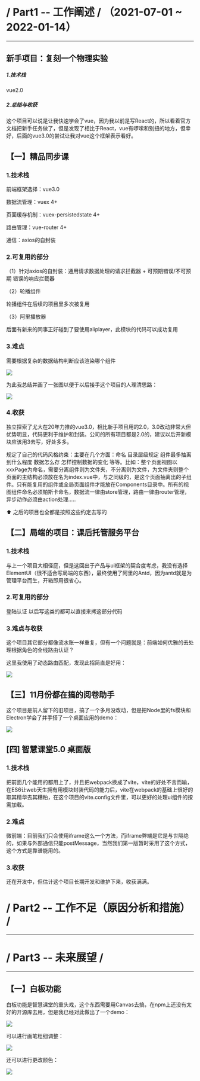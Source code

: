 # / Part1 -- 工作阐述 / （2021-07-01 ~ 2022-01-14）

------

## 新手项目：复刻一个物理实验

##### 1.技术栈

vue2.0

##### 2.总结与收获

这个项目可以说是让我快速学会了vue，因为我以前是写React的，所以看着官方文档把新手任务做了，但是发现了相比于React，vue有啰嗦和别扭的地方，但幸好，后面的vue3.0的尝试让我对vue这个框架表示看好。



## 【一】精品同步课

### 1.技术栈

前端框架选择：vue3.0

数据流管理：vuex 4+

页面缓存机制：vuex-persistedstate 4+

路由管理：vue-router 4+

通信：axios的自封装

### 2.可复用的部分

（1）针对axios的自封装：通用请求数据处理的请求拦截器 + 可预期错误/不可预期 错误的响应拦截器

（2）轮播组件

轮播组件在后续的项目里多次被复用

（3）阿里播放器

后面有新来的同事正好碰到了要使用aliplayer，此模块的代码可以成功复用

### 3.难点

需要根据复杂的数据结构判断应该渲染哪个组件


![](https://tva1.sinaimg.cn/large/008i3skNgy1gy9pmf4m9wj30ib0efaav.jpg)


为此我总结并画了一张图以便于以后接手这个项目的人理清思路：


![](https://tva1.sinaimg.cn/large/008i3skNgy1gy9pnhbwzvj30jp0fzaax.jpg)




### 4.收获

独立探索了尤大在20年力推的vue3.0，相比新手项目用的2.0，3.0改动非常大但优势明显，代码更利于维护和封装。公司的所有项目都是2.0的，建议以后开新模块应该用3去写，好处多多。

规定了自己的代码风格约束：主要在几个方面：命名 目录层级规定 组件最多抽离到什么程度  数据怎么存 怎样控制数据的变化 等等。比如：整个页面视图以xxxPage为命名，需要分离组件则为文件夹，不分离则为文件，为文件夹则整个页面的主结构必须放在名为index.vue中，与之同级的，是这个页面抽离出的子组件。只有能复用的组件或全局页面组件才能放在Components目录中。所有的视图组件命名必须帕斯卡命名，数据流一律由store管理，路由一律由router管理，异步动作必须由action处理.....

⬆️ 之后的项目也全都是按照这些约定去写的



## 【二】局端的项目：课后托管服务平台

### 1.技术栈

与上一个项目大相径庭，但是这回出于产品与ui框架的契合度考虑，我没有选择ElementUI（很不适合写局端的东西），最终使用了阿里的Antd，因为antd就是为管理平台而生，开箱即用很省心。

### 2.可复用的部分

登陆认证 以后写这类的都可以直接来拷这部分代码

### 3.难点与收获

这个项目其它部分都像流水账一样重复，但有一个问题就是：前端如何优雅的去处理根据角色的全线路由认证？

这里我使用了动态路由匹配，发现此招简直是好用：

![](https://tva1.sinaimg.cn/large/008i3skNgy1gy9pk17fgrj30vb0rjwh1.jpg)


## 【三】11月份都在搞的阅卷助手

这个项目是前人留下的旧项目，搞了一个多月没改动，但是把Node里的fs模块和Electron学会了并手搭了一个桌面应用的demo：


![](https://tva1.sinaimg.cn/large/008i3skNgy1gy9pph4aphj304304jwed.jpg)





## [四] 智慧课堂5.0 桌面版

### 1.技术栈

把前面几个能用的都用上了，并且把webpack换成了vite，vite的好处不言而喻，在ES6让web天生拥有用模块封装代码的能力后，vite在webpack的基础上很好的取其精华去其糟粕，在这个项目的vite.config文件里，可以更好的处理ui组件的按需加载。

### 2.难点

微前端：目前我们只会使用iframe这么一个方法，而iframe弊端是它是与世隔绝的，如果与外部通信只能postMessage，当然我们第一版暂时采用了这个方式，这个方式是靠谱能用的。

### 3.收获

还在开发中，但估计这个项目长期开发和维护下来，收获满满。



# / Part2 -- 工作不足（原因分析和措施） / 

------

## 

# / Part3 -- 未来展望 / 

------

## 【一】白板功能

白板功能是智慧课堂的重头戏，这个东西需要用Canvas去搞，在npm上还没有太好的开源库去用，但是我已经对此做出了一个demo：


![](https://tva1.sinaimg.cn/large/008i3skNgy1gy9pqnkd9ug30go09edjt.gif)

可以进行画笔粗细调整：

![](https://tva1.sinaimg.cn/large/008i3skNgy1gy9prfum7eg30go09ewgo.gif)



还可以进行更改颜色：

![](https://tva1.sinaimg.cn/large/008i3skNgy1gy9ps62qjlg30go09eaf5.gif)